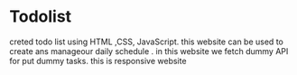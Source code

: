 # Todolist
 creted todo list using HTML ,CSS, JavaScript.
 this website can be used to create ans manageour daily schedule  .
in this website we fetch dummy API for put dummy tasks.
this is responsive website
